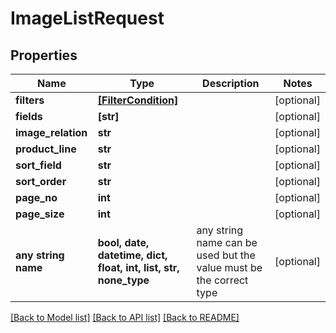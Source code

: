 # ImageListRequest


## Properties
Name | Type | Description | Notes
------------ | ------------- | ------------- | -------------
**filters** | [**[FilterCondition]**](FilterCondition.md) |  | [optional] 
**fields** | **[str]** |  | [optional] 
**image_relation** | **str** |  | [optional] 
**product_line** | **str** |  | [optional] 
**sort_field** | **str** |  | [optional] 
**sort_order** | **str** |  | [optional] 
**page_no** | **int** |  | [optional] 
**page_size** | **int** |  | [optional] 
**any string name** | **bool, date, datetime, dict, float, int, list, str, none_type** | any string name can be used but the value must be the correct type | [optional]

[[Back to Model list]](../README.md#documentation-for-models) [[Back to API list]](../README.md#documentation-for-api-endpoints) [[Back to README]](../README.md)


